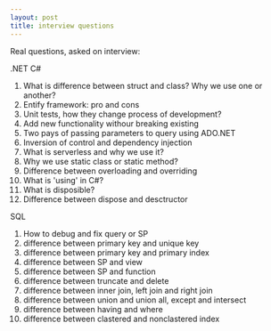 ```yaml
---
layout: post
title: interview questions
---
```

Real questions, asked on interview:

.NET C#
1. What is difference between struct and class? Why we use one or another?
2. Entify framework: pro and cons
3. Unit tests, how they change process of development?
4. Add new functionality withour breaking existing
5. Two pays of passing parameters to query using ADO.NET
6. Inversion of control and dependency injection
7. What is serverless and why we use it?
8. Why we use static class or static method?
9. Difference between overloading and overriding
10. What is 'using' in C#?
11. What is disposible?
12. Difference between dispose and desctructor

SQL
1. How to debug and fix query or SP
2. difference between primary key and unique key
3. difference between primary key and primary index
4. difference between SP and view
5. difference between SP and function
6. difference between truncate and delete 
7. difference between inner join, left join and right join
8. difference between union and union all, except and intersect
9. difference between having and where
10. difference between clastered and nonclastered index


